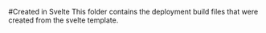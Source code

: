 #Created in Svelte
This folder contains the deployment build files that were created from the svelte template.
